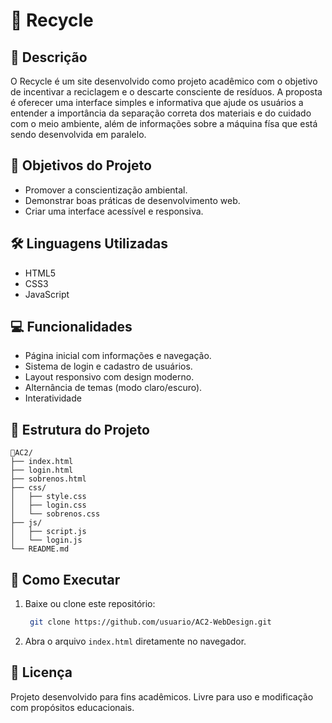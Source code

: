 

# 🌱 Recycle 

## 📘 Descrição

O Recycle é um site desenvolvido como projeto acadêmico com o objetivo de incentivar a reciclagem e o descarte consciente de resíduos.
A proposta é oferecer uma interface simples e informativa que ajude os usuários a entender a importância da separação correta dos materiais e do cuidado com o meio ambiente, além de informações sobre a máquina físa que está sendo desenvolvida em paralelo.

## 🧠 Objetivos do Projeto

* Promover a conscientização ambiental.
* Demonstrar boas práticas de desenvolvimento web.
* Criar uma interface acessível e responsiva.

## 🛠️ Linguagens Utilizadas

* HTML5
* CSS3
* JavaScript

## 💻 Funcionalidades

* Página inicial com informações e navegação.
* Sistema de login e cadastro de usuários.
* Layout responsivo com design moderno.
* Alternância de temas (modo claro/escuro).
* Interatividade

## 📂 Estrutura do Projeto

 ```
📁AC2/
├── index.html
├── login.html
├── sobrenos.html
├── css/
│   ├── style.css
│   ├── login.css
│   └── sobrenos.css
├── js/
│   ├── script.js
│   └── login.js
└── README.md
 ```

## 🚀 Como Executar

1. Baixe ou clone este repositório:

   ```bash
    git clone https://github.com/usuario/AC2-WebDesign.git
   ```
2. Abra o arquivo `index.html` diretamente no navegador.

## 📜 Licença

Projeto desenvolvido para fins acadêmicos. Livre para uso e modificação com propósitos educacionais.

